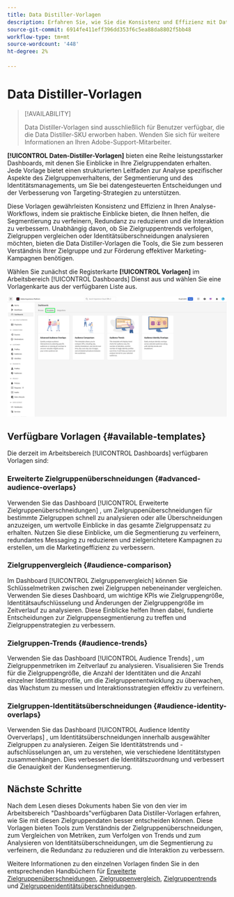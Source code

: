 ```yaml
---
title: Data Distiller-Vorlagen
description: Erfahren Sie, wie Sie die Konsistenz und Effizienz mit Data Distiller-Vorlagen sicherstellen, die eine strukturierte Anleitung für häufige Aufgaben in der Benutzeroberfläche von Adobe Experience Platform bieten.
source-git-commit: 6914fe411eff396dd353f6c5ea88da8802f5bb48
workflow-type: tm+mt
source-wordcount: '448'
ht-degree: 2%

---
```


# Data Distiller-Vorlagen

>[!AVAILABILITY]
>
>Data Distiller-Vorlagen sind ausschließlich für Benutzer verfügbar, die die Data Distiller-SKU erworben haben. Wenden Sie sich für weitere Informationen an Ihren Adobe-Support-Mitarbeiter.

**[!UICONTROL Daten-Distiller-Vorlagen]** bieten eine Reihe leistungsstarker Dashboards, mit denen Sie Einblicke in Ihre Zielgruppendaten erhalten. Jede Vorlage bietet einen strukturierten Leitfaden zur Analyse spezifischer Aspekte des Zielgruppenverhaltens, der Segmentierung und des Identitätsmanagements, um Sie bei datengesteuerten Entscheidungen und der Verbesserung von Targeting-Strategien zu unterstützen.

Diese Vorlagen gewährleisten Konsistenz und Effizienz in Ihren Analyse-Workflows, indem sie praktische Einblicke bieten, die Ihnen helfen, die Segmentierung zu verfeinern, Redundanz zu reduzieren und die Interaktion zu verbessern. Unabhängig davon, ob Sie Zielgruppentrends verfolgen, Zielgruppen vergleichen oder Identitätsüberschneidungen analysieren möchten, bieten die Data Distiller-Vorlagen die Tools, die Sie zum besseren Verständnis Ihrer Zielgruppe und zur Förderung effektiver Marketing-Kampagnen benötigen.

Wählen Sie zunächst die Registerkarte **[!UICONTROL Vorlagen]** im Arbeitsbereich [!UICONTROL Dashboards] Dienst aus und wählen Sie eine Vorlagenkarte aus der verfügbaren Liste aus.

![Der Arbeitsbereich &quot;Dashboard-Dienste&quot;mit der Registerkarte &quot;Vorlagen&quot;wurde hervorgehoben.](../../images/sql-insights-query-pro-mode/templates/templates.png)

## Verfügbare Vorlagen {#available-templates}

Die derzeit im Arbeitsbereich [!UICONTROL Dashboards] verfügbaren Vorlagen sind:

### Erweiterte Zielgruppenüberschneidungen {#advanced-audience-overlaps}

Verwenden Sie das Dashboard [!UICONTROL Erweiterte Zielgruppenüberschneidungen] , um Zielgruppenüberschneidungen für bestimmte Zielgruppen schnell zu analysieren oder alle Überschneidungen anzuzeigen, um wertvolle Einblicke in das gesamte Zielgruppensatz zu erhalten. Nutzen Sie diese Einblicke, um die Segmentierung zu verfeinern, redundantes Messaging zu reduzieren und zielgerichtetere Kampagnen zu erstellen, um die Marketingeffizienz zu verbessern.

### Zielgruppenvergleich {#audience-comparison}

Im Dashboard [!UICONTROL Zielgruppenvergleich] können Sie Schlüsselmetriken zwischen zwei Zielgruppen nebeneinander vergleichen. Verwenden Sie dieses Dashboard, um wichtige KPIs wie Zielgruppengröße, Identitätsaufschlüsselung und Änderungen der Zielgruppengröße im Zeitverlauf zu analysieren. Diese Einblicke helfen Ihnen dabei, fundierte Entscheidungen zur Zielgruppensegmentierung zu treffen und Zielgruppenstrategien zu verbessern.

### Zielgruppen-Trends {#audience-trends}

Verwenden Sie das Dashboard [!UICONTROL Audience Trends] , um Zielgruppenmetriken im Zeitverlauf zu analysieren. Visualisieren Sie Trends für die Zielgruppengröße, die Anzahl der Identitäten und die Anzahl einzelner Identitätsprofile, um die Zielgruppenentwicklung zu überwachen, das Wachstum zu messen und Interaktionsstrategien effektiv zu verfeinern.

### Zielgruppen-Identitätsüberschneidungen {#audience-identity-overlaps}

Verwenden Sie das Dashboard [!UICONTROL Audience Identity Oververlaps] , um Identitätsüberschneidungen innerhalb ausgewählter Zielgruppen zu analysieren. Zeigen Sie Identitätstrends und -aufschlüsselungen an, um zu verstehen, wie verschiedene Identitätstypen zusammenhängen. Dies verbessert die Identitätszuordnung und verbessert die Genauigkeit der Kundensegmentierung.

## Nächste Schritte

Nach dem Lesen dieses Dokuments haben Sie von den vier im Arbeitsbereich &quot;Dashboards&quot;verfügbaren Data Distiller-Vorlagen erfahren, wie Sie mit diesen Zielgruppendaten besser entscheiden können. Diese Vorlagen bieten Tools zum Verständnis der Zielgruppenüberschneidungen, zum Vergleichen von Metriken, zum Verfolgen von Trends und zum Analysieren von Identitätsüberschneidungen, um die Segmentierung zu verfeinern, die Redundanz zu reduzieren und die Interaktion zu verbessern.

Weitere Informationen zu den einzelnen Vorlagen finden Sie in den entsprechenden Handbüchern für [Erweiterte Zielgruppenüberschneidungen](./overlaps.md), [Zielgruppenvergleich](./comparison.md), [Zielgruppentrends](./trends.md) und [Zielgruppenidentitätsüberschneidungen](./identity-overlaps.md).
